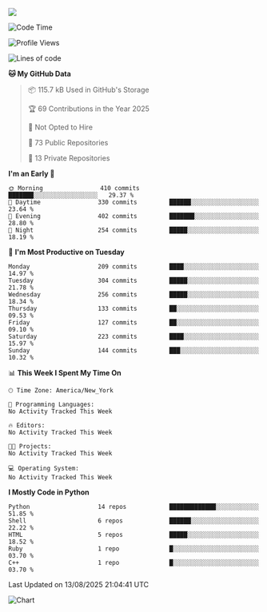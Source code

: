 
![](https://hit.yhype.me/github/profile?user_id=44564111)
<!--START_SECTION:waka-->
![Code Time](http://img.shields.io/badge/Code%20Time-26%20hrs%2018%20mins-blue)

![Profile Views](http://img.shields.io/badge/Profile%20Views-6-blue)

![Lines of code](https://img.shields.io/badge/From%20Hello%20World%20I%27ve%20Written-5.2%20million%20lines%20of%20code-blue)

**🐱 My GitHub Data** 

> 📦 115.7 kB Used in GitHub's Storage 
 > 
> 🏆 69 Contributions in the Year 2025
 > 
> 🚫 Not Opted to Hire
 > 
> 📜 73 Public Repositories 
 > 
> 🔑 13 Private Repositories 
 > 
**I'm an Early 🐤** 

```text
🌞 Morning                410 commits         ███████░░░░░░░░░░░░░░░░░░   29.37 % 
🌆 Daytime                330 commits         ██████░░░░░░░░░░░░░░░░░░░   23.64 % 
🌃 Evening                402 commits         ███████░░░░░░░░░░░░░░░░░░   28.80 % 
🌙 Night                  254 commits         █████░░░░░░░░░░░░░░░░░░░░   18.19 % 
```
📅 **I'm Most Productive on Tuesday** 

```text
Monday                   209 commits         ████░░░░░░░░░░░░░░░░░░░░░   14.97 % 
Tuesday                  304 commits         █████░░░░░░░░░░░░░░░░░░░░   21.78 % 
Wednesday                256 commits         █████░░░░░░░░░░░░░░░░░░░░   18.34 % 
Thursday                 133 commits         ██░░░░░░░░░░░░░░░░░░░░░░░   09.53 % 
Friday                   127 commits         ██░░░░░░░░░░░░░░░░░░░░░░░   09.10 % 
Saturday                 223 commits         ████░░░░░░░░░░░░░░░░░░░░░   15.97 % 
Sunday                   144 commits         ███░░░░░░░░░░░░░░░░░░░░░░   10.32 % 
```


📊 **This Week I Spent My Time On** 

```text
🕑︎ Time Zone: America/New_York

💬 Programming Languages: 
No Activity Tracked This Week

🔥 Editors: 
No Activity Tracked This Week

🐱‍💻 Projects: 
No Activity Tracked This Week

💻 Operating System: 
No Activity Tracked This Week
```

**I Mostly Code in Python** 

```text
Python                   14 repos            █████████████░░░░░░░░░░░░   51.85 % 
Shell                    6 repos             ██████░░░░░░░░░░░░░░░░░░░   22.22 % 
HTML                     5 repos             █████░░░░░░░░░░░░░░░░░░░░   18.52 % 
Ruby                     1 repo              █░░░░░░░░░░░░░░░░░░░░░░░░   03.70 % 
C++                      1 repo              █░░░░░░░░░░░░░░░░░░░░░░░░   03.70 % 
```




 Last Updated on 13/08/2025 21:04:41 UTC
<!--END_SECTION:waka-->
![Chart](https://wakatime.com/share/@Vault108/688d9b71-d249-4f4e-81ef-3dceb97e43a3.svg)

